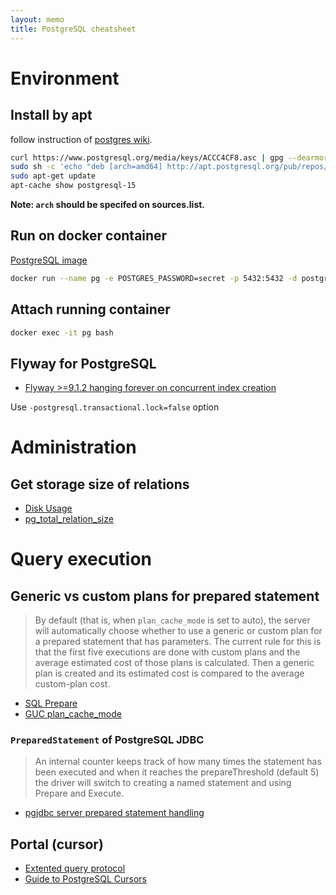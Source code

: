 ```yaml
---
layout: memo
title: PostgreSQL cheatsheet
---
```


# Environment
## Install by apt
follow instruction of [postgres wiki](https://wiki.postgresql.org/wiki/Apt).

```sh
curl https://www.postgresql.org/media/keys/ACCC4CF8.asc | gpg --dearmor | sudo tee /etc/apt/trusted.gpg.d/apt.postgresql.org.gpg >/dev/null
sudo sh -c 'echo "deb [arch=amd64] http://apt.postgresql.org/pub/repos/apt $(lsb_release -cs)-pgdg main" > /etc/apt/sources.list.d/pgdg.list'
sudo apt-get update
apt-cache show postgresql-15
```

**Note: `arch` should be specifed on sources.list.**

## Run on docker container
[PostgreSQL image](https://hub.docker.com/_/postgres)
```sh
docker run --name pg -e POSTGRES_PASSWORD=secret -p 5432:5432 -d postgres:15.3
```

## Attach running container
```sh
docker exec -it pg bash
```
## Flyway for PostgreSQL
- [Flyway >=9.1.2 hanging forever on concurrent index creation](https://github.com/flyway/flyway/issues/3508)

Use `-postgresql.transactional.lock=false` option

# Administration
## Get storage size of relations
- [Disk Usage](https://wiki.postgresql.org/wiki/Disk_Usage)
- [pg_total_relation_size](https://pgpedia.info/p/pg_total_relation_size.html)

# Query execution
## Generic vs custom plans for prepared statement
> By default (that is, when `plan_cache_mode` is set to auto), the server will automatically choose whether to use a generic or custom plan for a prepared statement that has parameters. The current rule for this is that the first five executions are done with custom plans and the average estimated cost of those plans is calculated. Then a generic plan is created and its estimated cost is compared to the average custom-plan cost.

- [SQL Prepare](https://www.postgresql.org/docs/current/sql-prepare.html)
- [GUC plan\_cache\_mode](https://www.postgresql.org/docs/current/runtime-config-query.html#GUC-PLAN-CACHE_MODE)

### `PreparedStatement` of PostgreSQL JDBC
> An internal counter keeps track of how many times the statement has been executed and when it reaches the prepareThreshold (default 5) the driver will switch to creating a named statement and using Prepare and Execute.

- [pgjdbc server prepared statement handling](https://jdbc.postgresql.org/documentation/server-prepare/#server-prepared-statements)

## Portal (cursor)
- [Extented query protocol](https://www.postgresql.org/docs/current/protocol-flow.html#PROTOCOL-FLOW-EXT-QUERY)
- [Guide to PostgreSQL Cursors](https://levelup.gitconnected.com/guide-to-postgresql-cursors-e3524fef8f16)
